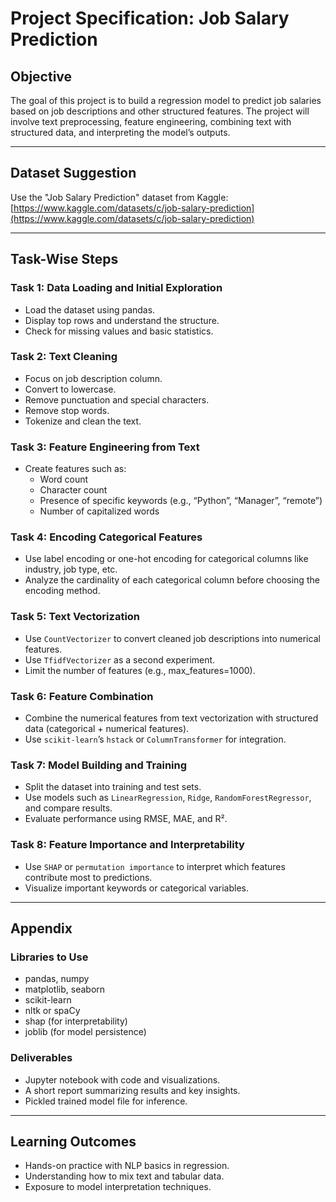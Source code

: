 
# Project Specification: Job Salary Prediction

## Objective

The goal of this project is to build a regression model to predict job salaries based on job descriptions and other structured features. The project will involve text preprocessing, feature engineering, combining text with structured data, and interpreting the model’s outputs.

---

## Dataset Suggestion

Use the "Job Salary Prediction" dataset from Kaggle: [https://www.kaggle.com/datasets/c/job-salary-prediction](https://www.kaggle.com/datasets/c/job-salary-prediction)

---

## Task-Wise Steps

### Task 1: Data Loading and Initial Exploration
- Load the dataset using pandas.
- Display top rows and understand the structure.
- Check for missing values and basic statistics.

### Task 2: Text Cleaning
- Focus on job description column.
- Convert to lowercase.
- Remove punctuation and special characters.
- Remove stop words.
- Tokenize and clean the text.

### Task 3: Feature Engineering from Text
- Create features such as:
  - Word count
  - Character count
  - Presence of specific keywords (e.g., “Python”, “Manager”, “remote”)
  - Number of capitalized words

### Task 4: Encoding Categorical Features
- Use label encoding or one-hot encoding for categorical columns like industry, job type, etc.
- Analyze the cardinality of each categorical column before choosing the encoding method.

### Task 5: Text Vectorization
- Use `CountVectorizer` to convert cleaned job descriptions into numerical features.
- Use `TfidfVectorizer` as a second experiment.
- Limit the number of features (e.g., max_features=1000).

### Task 6: Feature Combination
- Combine the numerical features from text vectorization with structured data (categorical + numerical features).
- Use `scikit-learn`’s `hstack` or `ColumnTransformer` for integration.

### Task 7: Model Building and Training
- Split the dataset into training and test sets.
- Use models such as `LinearRegression`, `Ridge`, `RandomForestRegressor`, and compare results.
- Evaluate performance using RMSE, MAE, and R².

### Task 8: Feature Importance and Interpretability
- Use `SHAP` or `permutation importance` to interpret which features contribute most to predictions.
- Visualize important keywords or categorical variables.

---

## Appendix

### Libraries to Use
- pandas, numpy
- matplotlib, seaborn
- scikit-learn
- nltk or spaCy
- shap (for interpretability)
- joblib (for model persistence)

### Deliverables
- Jupyter notebook with code and visualizations.
- A short report summarizing results and key insights.
- Pickled trained model file for inference.

---

## Learning Outcomes
- Hands-on practice with NLP basics in regression.
- Understanding how to mix text and tabular data.
- Exposure to model interpretation techniques.
